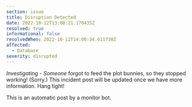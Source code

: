 ```yaml
---
section: issue
title: Disruption Detected
date: 2022-10-12T13:08:21.170435Z
resolved: true
informational: false
resolvedWhen: 2022-10-12T14:00:34.611730Z
affected:
  - Database
severity: disrupted
---
```

*Investigating* - _Someone_ forgot to feed the plot bunnies, so they stopped working! (Sorry.) This incident post will be updated once we have more information. Hang tight!

This is an automatic post by a monitor bot.
        